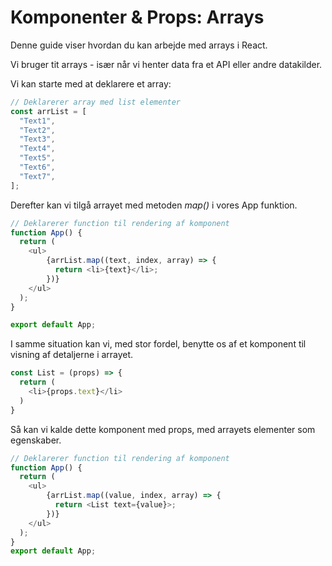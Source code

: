 # Komponenter & Props: Arrays

Denne guide viser hvordan du kan arbejde med arrays i React. 

Vi bruger tit arrays - især når vi henter data fra et API eller andre datakilder. 

Vi kan starte med at deklarere et array:
```js
// Deklarerer array med list elementer
const arrList = [
  "Text1",
  "Text2",
  "Text3",
  "Text4",
  "Text5",
  "Text6",
  "Text7",
];
```
Derefter kan vi tilgå arrayet med metoden *map()* i vores App funktion.
```js
// Deklarerer function til rendering af komponent 
function App() {
  return (
    <ul>
        {arrList.map((text, index, array) => {
          return <li>{text}</li>;
        })}
    </ul>
  );
}

export default App;
```
I samme situation kan vi, med stor fordel, benytte os af et komponent til visning af detaljerne i arrayet. 

```js
const List = (props) => {
  return (
    <li>{props.text}</li>
  )
}
```
Så kan vi kalde dette komponent med props, med arrayets elementer som egenskaber.
```js
// Deklarerer function til rendering af komponent 
function App() {
  return (
    <ul>
        {arrList.map((value, index, array) => {
          return <List text={value}>;
        })}
    </ul>
  );
}
export default App;
```